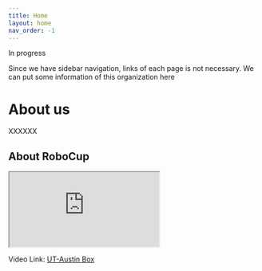 ```yaml
---
title: Home
layout: home
nav_order: -1
---
```


In progress

Since we have sidebar navigation, links of each page is not necessary. We can put some information of this organization here

# About us

XXXXXX

## About RoboCup

<div class="responsive-iframe">
  <div class="iframe-container">
    <iframe src="https://utexas.app.box.com/s/kzjzibwjfs4f0ctv6nf9xchxyu4wah30/file/1669633672666" allowfullscreen></iframe>
  </div>
</div>

Video Link: [UT-Austin Box](https://utexas.app.box.com/s/kzjzibwjfs4f0ctv6nf9xchxyu4wah30/file/1669633672666)

<!-- <iframe class="responsive-iframe " width="420" height="315" src="https://utexas.app.box.com/s/kzjzibwjfs4f0ctv6nf9xchxyu4wah30/file/1669633672666" frameborder="0" allowfullscreen></iframe> -->


[Just the Docs]: https://just-the-docs.github.io/just-the-docs/
[GitHub Pages]: https://docs.github.com/en/pages
[README]: https://github.com/just-the-docs/just-the-docs-template/blob/main/README.md
[Jekyll]: https://jekyllrb.com
[GitHub Pages / Actions workflow]: https://github.blog/changelog/2022-07-27-github-pages-custom-github-actions-workflows-beta/
[use this template]: https://github.com/just-the-docs/just-the-docs-template/generate
